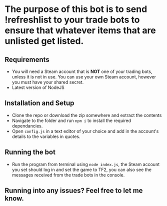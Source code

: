 # The purpose of this bot is to send !refreshlist to your trade bots to ensure that whatever items that are unlisted get listed.

## Requirements
- You will need a Steam account that is **NOT** one of your trading bots, unless it is not in use. You can use your own Steam account, however you must have your shared secret.
- Latest version of NodeJS

## Installation and Setup
- Clone the repo or download the zip somewhere and extract the contents
- Navigate to the folder and run `npm i` to install the required dependancies.
- Open `config.js` in a text editor of your choice and add in the account's details to the variables in quotes.

## Running the bot
- Run the program from terminal using `node index.js`, the Steam account you set should log in and set the game to TF2, you can also see the messages received from the trade bots in the console.

## Running into any issues? Feel free to let me know.